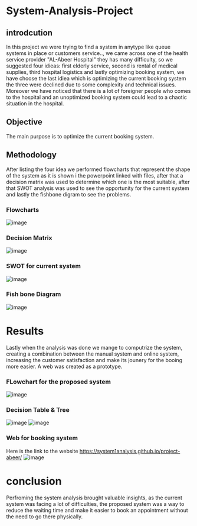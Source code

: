 # System-Analysis-Project

## introdcution
In this project we were trying to find a system in anytype like queue systems in place or customers service.., we came across one of the health service provider "AL-Abeer Hospital" they has many difficulty, so we suggested four idieas: first elderly service, second is rental of medical supplies, third hospital logistics and lastly optimizing booking system, we have choose the last idiea which is optimizing the current booking system the three were declined due to some complexity and technical issues. Moreover we have noticed that there is a lot of foreigner people who comes to the hospital and an unoptimized booking system could lead to a chaotic situation in the hospital.
## Objective
The main purpose is to optimize the current booking system.
## Methodology 
After listing the four idea we performed flowcharts that represent the shape of the system as it is shown i the powerpoint linked with files, after that a decision matrix was used to determine which one is the most suitable, after that SWOT analysis was used to see the opportunity for the current system and lastly the fishbone digram to see the problems. 


### Flowcharts 
![image](https://github.com/Mrkalan1/System-Analysis-Project/assets/155267152/5ed2c91c-a193-4ba2-b8f6-152737457914)

### Decision Matrix 
![image](https://github.com/Mrkalan1/System-Analysis-Project/assets/155267152/a3c469b0-1542-4cca-a60b-4f6680b8a62c) 

### SWOT for current system 
![image](https://github.com/Mrkalan1/System-Analysis-Project/assets/155267152/ac4ba4fa-1f55-4f12-bdcf-d20e618b5ff7)


### Fish bone Diagram 
![image](https://github.com/Mrkalan1/System-Analysis-Project/assets/155267152/fab7d720-d57c-4ae3-9efe-483692ab636b)

# Results 
Lastly when the analysis was done we mange to computrize the system, creating a combination between the manual system and online system, increasing the customer satisfaction and make its jounery for the booing more easier. A web was created as a prototype.

### FLowchart for the proposed system 
![image](https://github.com/Mrkalan1/System-Analysis-Project/assets/155267152/2408f8f0-0bf1-487e-b4d6-335d0ed3c7bc)

### Decision Table & Tree 
![image](https://github.com/Mrkalan1/System-Analysis-Project/assets/155267152/0fd67d74-fbd2-4609-8aff-5d7e335360b0)
![image](https://github.com/Mrkalan1/System-Analysis-Project/assets/155267152/60e3401f-5aaa-46cb-b6d2-25eda58341ca)

### Web for booking system 
Here is the link to the website https://system1analysis.github.io/project-abeer/ 
![image](https://github.com/Mrkalan1/System-Analysis-Project/assets/155267152/9b5f55a8-6ae0-459f-8fb1-192dca71c3a7)

# conclusion 
Perfroming the system analysis brought valuable insights, as the current system was facing a lot of difficulties, the proposed system was a way to reduce the waiting time and make it easier to book an appointment without the need to go there physically.





